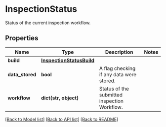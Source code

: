 # InspectionStatus

Status of the current inspection workflow.
## Properties
Name | Type | Description | Notes
------------ | ------------- | ------------- | -------------
**build** | [**InspectionStatusBuild**](InspectionStatusBuild.md) |  | 
**data_stored** | **bool** | A flag checking if any data were stored. | 
**workflow** | **dict(str, object)** | Status of the submitted inspection Workflow. | 

[[Back to Model list]](../README.md#documentation-for-models) [[Back to API list]](../README.md#documentation-for-api-endpoints) [[Back to README]](../README.md)


